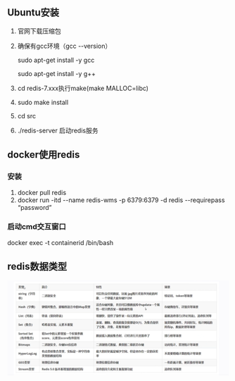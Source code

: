 ## Ubuntu安装

1. 官网下载压缩包

2. 确保有gcc环境（gcc --version） 

   sudo apt-get install -y gcc

   sudo apt-get install -y g++

3. cd redis-7.xxx执行make(make MALLOC=libc)

4. sudo make install

5. cd src

6. ./redis-server 启动redis服务  

## docker使用redis

### 安装

1. docker pull redis
2. docker run -itd --name redis-wms -p 6379:6379 -d redis --requirepass “password”

### 启动cmd交互窗口

docker exec -t containerid /bin/bash

## redis数据类型

![images](images\001.png)




